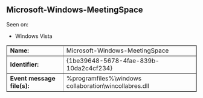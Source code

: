 ## Microsoft-Windows-MeetingSpace

Seen on:
* Windows Vista

<table border="1" class="docutils">
  <tbody>
    <tr>
      <td><b>Name:</b></td>
      <td>Microsoft-Windows-MeetingSpace</td>
    </tr>
    <tr>
      <td><b>Identifier:</b></td>
      <td>{1be39648-5678-4fae-839b-10da2c4cf234}</td>
    </tr>
    <tr>
      <td><b>Event message file(s):</b></td>
      <td>%programfiles%\windows collaboration\wincollabres.dll</td>
    </tr>
  </tbody>
</table>

&nbsp;

